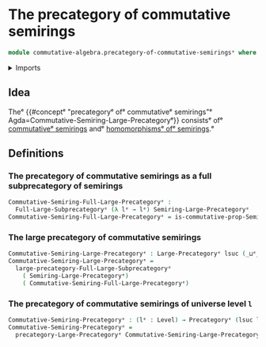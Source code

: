 # The precategory of commutative semirings

```agda
module commutative-algebra.precategory-of-commutative-semiringsᵉ where
```

<details><summary>Imports</summary>

```agda
open import category-theory.full-large-subprecategoriesᵉ
open import category-theory.large-precategoriesᵉ
open import category-theory.precategoriesᵉ

open import commutative-algebra.commutative-semiringsᵉ

open import foundation.universe-levelsᵉ

open import ring-theory.precategory-of-semiringsᵉ
```

</details>

## Idea

Theᵉ
{{#conceptᵉ "precategoryᵉ ofᵉ commutativeᵉ semirings"ᵉ Agda=Commutative-Semiring-Large-Precategoryᵉ}}
consistsᵉ ofᵉ
[commutativeᵉ semirings](commutative-algebra.commutative-semirings.mdᵉ) andᵉ
[homomorphismsᵉ ofᵉ semirings](commutative-algebra.homomorphisms-commutative-semirings.md).ᵉ

## Definitions

### The precategory of commutative semirings as a full subprecategory of semirings

```agda
Commutative-Semiring-Full-Large-Precategoryᵉ :
  Full-Large-Subprecategoryᵉ (λ lᵉ → lᵉ) Semiring-Large-Precategoryᵉ
Commutative-Semiring-Full-Large-Precategoryᵉ = is-commutative-prop-Semiringᵉ
```

### The large precategory of commutative semirings

```agda
Commutative-Semiring-Large-Precategoryᵉ : Large-Precategoryᵉ lsuc (_⊔ᵉ_)
Commutative-Semiring-Large-Precategoryᵉ =
  large-precategory-Full-Large-Subprecategoryᵉ
    ( Semiring-Large-Precategoryᵉ)
    ( Commutative-Semiring-Full-Large-Precategoryᵉ)
```

### The precategory of commutative semirings of universe level `l`

```agda
Commutative-Semiring-Precategoryᵉ : (lᵉ : Level) → Precategoryᵉ (lsuc lᵉ) lᵉ
Commutative-Semiring-Precategoryᵉ =
  precategory-Large-Precategoryᵉ Commutative-Semiring-Large-Precategoryᵉ
```